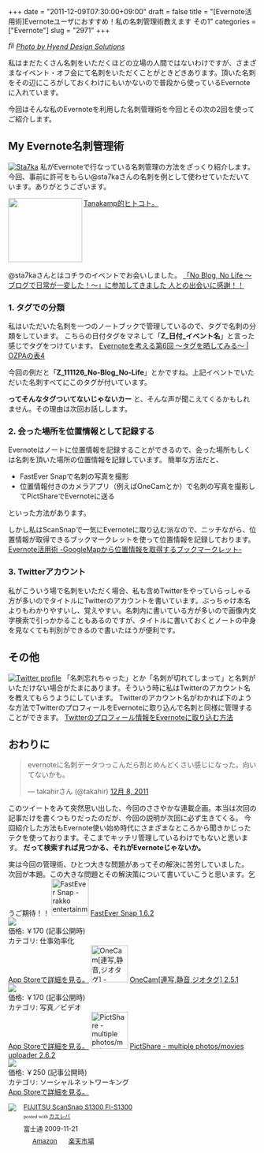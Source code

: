 +++
date = "2011-12-09T07:30:00+09:00"
draft = false
title = "[Evernote活用術]Evernoteユーザにおすすめ！私の名刺管理術教えます その1"
categories = ["Evernote"]
slug = "2971"
+++

<p><a rel="nofollow" target="_blank" href="http://www.flickr.com/photos/hyendesign/6473270429/" title=" by , on Flickr"><img src="http://farm8.staticflickr.com/7006/6473270429_298208dd33.jpg" alt="">
</a><br/><cite class="flickr_photographer"><img src="http://farm4.static.flickr.com/3329/favicons/72157601614001242_7730.png" width="16" height="16" alt="flickr.com" class="favicon"><a rel="nofollow" target="_blank" href="http://www.flickr.com/photos/hyendesign/">Photo by Hyend Design Solutions</a></cite></p>
私はまだたくさん名刺をいただくほどの立場の人間ではないわけですが、さまざまなイベント・オフ会にて名刺をいただくことがときどきあります。頂いた名刺をその辺にころがしておくわけにもいかないので普段から使っているEvernoteに入れています。

今回はそんな私のEvernoteを利用した名刺管理術を今回とその次の2回を使ってご紹介します。<!--more--><h2>My Evernote名刺管理術</h2>
<a href="http://knk-n.com/images/2011/12/sta7ka.jpg" title="Sta7ka"><img src="http://knk-n.com/images/2011/12/sta7ka.jpg" alt="Sta7ka" title="sta7ka.jpg" /></a>
私がEvernoteで行なっている名刺管理の方法をざっくり紹介します。
今回、事前に許可をもらい@sta7kaさんの名刺を例として使わせていただいています。ありがとうございます。
<table width="100%"><a href="http://blog.tanakamp.com/" target="_blank"><img class="alignleft" align="left" border="0" src="http://capture.heartrails.com/150x130/shadow?http://blog.tanakamp.com/" alt="" width="150" height="130" /></a><a href="http://blog.tanakamp.com/" target="_blank">Tanakamp的ヒトコト。</a><a href="http://b.hatena.ne.jp/entry/http://blog.tanakamp.com/" target="_blank"><img border="0" src="http://b.hatena.ne.jp/entry/image/http://blog.tanakamp.com/" alt="" /></a></table>

@sta7kaさんとはコチラのイベントでお会いしました。
<a href="http://knk-n.com/2011/11/27/noblognolife/" target="_blank">「No Blog, No Life 〜ブログで日常が一変した！〜」に参加してきました 人との出会いに感謝！！</a><a href="http://b.hatena.ne.jp/entry/http://knk-n.com/2011/11/27/noblognolife/" target="_blank"><img src="http://b.hatena.ne.jp/entry/image/http://knk-n.com/2011/11/27/noblognolife/" alt="" /></a>


<h3>1. タグでの分類</h3>
私はいただいた名刺を一つのノートブックで管理しているので、タグで名刺の分類をしています。
こちらの日付タグをマネして「<strong>Z_日付_イベント名</strong>」と言った感じでタグをつけています。
<a href="http://ozpa-h4.com/2010/11/18/evn06/" target="_blank">Evernoteを考える第6回 〜タグを晒してみる〜 | OZPAの表4</a><a href="http://b.hatena.ne.jp/entry/http://ozpa-h4.com/2010/11/18/evn06/" target="_blank"><img src="http://b.hatena.ne.jp/entry/image/http://ozpa-h4.com/2010/11/18/evn06/" alt="" /></a>

今回の例だと「<strong>Z_111126_No-Blog_No-Life</strong>」とかですね。上記イベントでいただいた名刺すべてにこのタグが付いています。

<strong>ってそんなタグついてないじゃないカー</strong>
と、そんな声が聞こえてくるかもしれません。その理由は次回お話しします。
<h3>2. 会った場所を位置情報として記録する</h3>
Evernoteはノートに位置情報を記録することができるので、会った場所もしくは名刺を頂いた場所の位置情報を記録しています。
簡単な方法だと、
<ul>
<li>FastEver Snapで名刺の写真を撮影</li>
<li>位置情報付きのカメラアプリ（例えばOneCamとか）で名刺の写真を撮影してPictShareでEvernoteに送る</li>
</ul>
といった方法があります。

しかし私はScanSnapで一気にEvernoteに取り込む派なので、ニッチながら、位置情報が取得できるブックマークレットを使って位置情報を記録しております。
<a href="http://knk-n.com/2011/03/23/evernote-googlemap/" target="_blank">Evernote活用術 -GoogleMapから位置情報を取得するブックマークレット-</a><a href="http://b.hatena.ne.jp/entry/http://knk-n.com/2011/03/23/evernote-googlemap/" target="_blank"><img src="http://b.hatena.ne.jp/entry/image/http://knk-n.com/2011/03/23/evernote-googlemap/" alt="" /></a>

<h3>3. Twitterアカウント</h3>
私がこういう場で名刺をいただく場合、私も含めTwitterをやっていらっしゃる方が多いのでタイトルにTwitterのアカウントを書いています。ぶっちゃけ本名よりもわかりやすいし、覚えやすい。名刺内に書いている方が多いので画像内文字検索で引っかかることもあるのですが、タイトルに書いておくとノートの中身を見なくても判別ができるので書いたほうが便利です。

<h2>その他</h2>
<a href="http://knk-n.com/images/2011/12/twitter_profile.jpg" title="Twitter profile"><img src="http://knk-n.com/images/2011/12/twitter_profile.jpg" alt="Twitter profile" title="twitter_profile.jpg" /></a>
「名刺忘れちゃった」とか「名刺が切れてしまって」と名刺がいただけない場合がたまにあります。そういう時に私はTwitterのアカウント名を教えてもらうようにしています。
Twitterのアカウント名がわかれば下のような方法でTwitterのプロフィールをEvernoteに取り込んで名刺と同様に管理することができます。
<a href="http://knk-n.com/2011/05/08/twitter%E3%81%AE%E3%83%97%E3%83%AD%E3%83%95%E3%82%A3%E3%83%BC%E3%83%AB%E6%83%85%E5%A0%B1%E3%82%92evernote%E3%81%AB%E5%8F%96%E3%82%8A%E8%BE%BC%E3%82%80%E6%96%B9%E6%B3%95/" target="_blank">Twitterのプロフィール情報をEvernoteに取り込む方法</a><a href="http://b.hatena.ne.jp/entry/http://knk-n.com/2011/05/08/twitter%E3%81%AE%E3%83%97%E3%83%AD%E3%83%95%E3%82%A3%E3%83%BC%E3%83%AB%E6%83%85%E5%A0%B1%E3%82%92evernote%E3%81%AB%E5%8F%96%E3%82%8A%E8%BE%BC%E3%82%80%E6%96%B9%E6%B3%95/" target="_blank"><img src="http://b.hatena.ne.jp/entry/image/http://knk-n.com/2011/05/08/twitter%E3%81%AE%E3%83%97%E3%83%AD%E3%83%95%E3%82%A3%E3%83%BC%E3%83%AB%E6%83%85%E5%A0%B1%E3%82%92evernote%E3%81%AB%E5%8F%96%E3%82%8A%E8%BE%BC%E3%82%80%E6%96%B9%E6%B3%95/" alt="" /></a>

<h2>おわりに</h2>

<blockquote class="twitter-tweet" lang="ja"><p>evernoteに名刺データつっこんだら割とめんどくさい感じになった。向いてないかも。</p>&mdash; takahirさん (@takahir) <a href="https://twitter.com/takahir/status/144747190223507457" data-datetime="2011-12-08T11:56:34+00:00">12月 8, 2011</a></blockquote>

このツイートをみて突然思い出した、今回のささやかな連載企画。本当は次回の記事だけを書くつもりだったのだが、今回の説明が次回に必ず生きてくる。
今回紹介した方法もEvernote使い始め時代にさまざまなところから聞きかじったテクを使っております。そこまでキッチリ管理しているわけでもないと思います。
<strong>だって検索すれば見つかる、それがEvernoteじゃないか。</strong>

実は今回の管理術、ひとつ大きな問題があってその解決に苦労していました。
次回が本題。この大きな問題とその解決策について書いていこうと思います。乞うご期待！！
<a href="http://itunes.apple.com/jp/app/fastever-snap/id386955086?mt=8&uo=4" target="new"><img class="appstorehelper_appicn" width="75" height="75" src="http://a5.mzstatic.com/us/r1000/095/Purple/c0/e1/66/mzl.qthcehjx.png" alt="FastEver Snap - rakko entertainment"></a>
<a href="http://itunes.apple.com/jp/app/fastever-snap/id386955086?mt=8&uo=4" target="new">FastEver Snap 1.6.2</a><br>
<a href="http://itunes.apple.com/jp/app/fastever-snap/id386955086?mt=8&uo=4" target="itunes_store"><img class="appstorehelper_icn" src="http://ax.phobos.apple.com.edgesuite.net/ja_jp/images/web/linkmaker/badge_appstore-sm.gif" ></a><br>
価格: &#65509;170 (記事公開時)<br>
カテゴリ: 仕事効率化<br>
<a href="http://itunes.apple.com/jp/app/fastever-snap/id386955086?mt=8&uo=4" target="new">App Storeで詳細を見る。</a>
<a href="http://itunes.apple.com/jp/app//id422845617?mt=8&uo=4" target="new"><img class="appstorehelper_appicn" width="75" height="75" src="http://a3.mzstatic.com/us/r1000/084/Purple/f7/ee/21/mzl.abglnukj.png" alt="OneCam[連写,静音,ジオタグ] - Walker Software"></a>
<a href="http://itunes.apple.com/jp/app//id422845617?mt=8&uo=4" target="new">OneCam[連写,静音,ジオタグ] 2.5.1</a><br>
<a href="http://itunes.apple.com/jp/app//id422845617?mt=8&uo=4" target="itunes_store"><img class="appstorehelper_icn" src="http://ax.phobos.apple.com.edgesuite.net/ja_jp/images/web/linkmaker/badge_appstore-sm.gif" ></a><br>
価格: &#65509;170 (記事公開時)<br>
カテゴリ: 写真／ビデオ<br>
<a href="http://itunes.apple.com/jp/app//id422845617?mt=8&uo=4" target="new">App Storeで詳細を見る。</a>
<a href="http://itunes.apple.com/jp/app/pictshare-multiple-photos/id390945637?mt=8&uo=4" target="new"><img class="appstorehelper_appicn" width="75" height="75" src="http://a1.mzstatic.com/us/r1000/088/Purple/c9/71/8d/mzl.mbjjlpfj.jpg" alt="PictShare - multiple photos/movies uploader - itok"></a>
<a href="http://itunes.apple.com/jp/app/pictshare-multiple-photos/id390945637?mt=8&uo=4" target="new">PictShare - multiple photos/movies uploader 2.6.2</a><br>
<a href="http://itunes.apple.com/jp/app/pictshare-multiple-photos/id390945637?mt=8&uo=4" target="itunes_store"><img class="appstorehelper_icn" src="http://ax.phobos.apple.com.edgesuite.net/ja_jp/images/web/linkmaker/badge_appstore-sm.gif" ></a><br>
価格: &#65509;250 (記事公開時)<br>
カテゴリ: ソーシャルネットワーキング<br>
<a href="http://itunes.apple.com/jp/app/pictshare-multiple-photos/id390945637?mt=8&uo=4" target="new">App Storeで詳細を見る。</a>
<div class="kaerebalink-box" style="text-align:left;padding-bottom:20px;font-size:small;/zoom: 1;overflow: hidden;"><div class="kaerebalink-image" style="float:left;margin:0 15px 10px 0;"><a href="http://www.amazon.co.jp/exec/obidos/ASIN/B002X492PK/knkn-22/ref=nosim/" rel="nofollow" target="_blank"><img src="http://ecx.images-amazon.com/images/I/312CXhUFZEL._SL160_.jpg" style="border: none;" /></a></div><div class="kaerebalink-info" style="line-height:120%;/zoom: 1;overflow: hidden;"><div class="kaerebalink-name" style="margin-bottom:10px;line-height:120%"><a href="http://www.amazon.co.jp/exec/obidos/ASIN/B002X492PK/knkn-22/ref=nosim/" rel="nofollow" target="_blank">FUJITSU ScanSnap S1300 FI-S1300</a><div class="kaerebalink-powered-date" style="font-size:8pt;margin-top:5px;font-family:verdana;line-height:120%">posted with <a href="http://kaereba.com" target="_blank">カエレバ</a></div></div><div class="kaerebalink-detail" style="margin-bottom:5px;"> 富士通 2009-11-21    </div><div class="kaerebalink-link1" style="margin-top:10px;"><div class="shoplinkamazon" style="display:inline;margin-right:5px;background: url('http://img.yomereba.com/kl.gif') 0 0 no-repeat;padding: 2px 0 2px 18px;white-space: nowrap;"><a href="http://www.amazon.co.jp/exec/obidos/external-search/?mode=blended&keyword=S1300%20FI-S1300&tag=knkn-22" rel="nofollow" target="_blank" title="アマゾン" >Amazon</a></div><div class="shoplinkrakuten" style="display:inline;margin-right:5px;background: url('http://img.yomereba.com/kl.gif') 0 -50px no-repeat;padding: 2px 0 2px 18px;white-space: nowrap;"><a href="http://pt.afl.rakuten.co.jp/c/0dde77ec.b168ef29/?url=http%3A%2F%2Fsearch.rakuten.co.jp%2Fsearch%2Fmall%2FS1300%2520FI-S1300%2F-%2Ff.1-p.1-s.1-sf.0-st.A-v.2%3Fx%3D0" rel="nofollow" target="_blank" title="楽天市場" >楽天市場</a></div></div></div></div>
